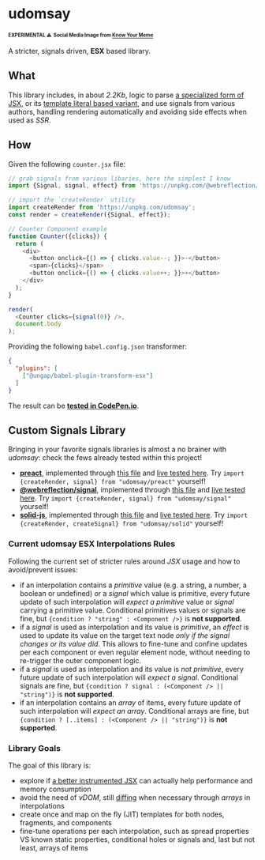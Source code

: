 # udomsay

<sup><sub>**EXPERIMENTAL** ⚠</sub></sup> <sup><sub>**Social Media Image from [Know Your Meme](https://knowyourmeme.com/memes/you-dont-say--3)**</sub></sup>

A stricter, signals driven, **ESX** based library.

## What

This library includes, in about *2.2Kb*, logic to parse [a specialized form of JSX](https://github.com/ungap/babel-plugin-transform-esx#readme), or its [template literal based variant](https://github.com/ungap/esx#reade), and use signals from various authors, handling rendering automatically and avoiding side effects when used as *SSR*.

## How

Given the following `counter.jsx` file:
```js
// grab signals from various libaries, here the simplest I know
import {Signal, signal, effect} from 'https://unpkg.com/@webreflection/signal';

// import the `createRender` utility
import createRender from 'https://unpkg.com/udomsay';
const render = createRender({Signal, effect});

// Counter Component example
function Counter({clicks}) {
  return (
    <div>
      <button onclick={() => { clicks.value--; }}>-</button>
      <span>{clicks}</span>
      <button onclick={() => { clicks.value++; }}>+</button>
    </div>
  );
}

render(
  <Counter clicks={signal(0)} />,
  document.body
);
```

Providing the following `babel.config.json` transformer:
```json
{
  "plugins": [
    ["@ungap/babel-plugin-transform-esx"]
  ]
}
```

The result can be **[tested in CodePen.io](https://codepen.io/WebReflection/pen/vYrYxKY)**.

## Custom Signals Library

Bringing in your favorite signals libraries is almost a no brainer with *udomsay*: check the fews already tested within this project!

  * **[preact](https://www.npmjs.com/package/@preact/signals-core)**, implemented through [this file](./esm/dist/preact.js) and [live tested here](https://webreflection.github.io/udomsay/test/dist/preact.html). Try `import {createRender, signal} from "udomsay/preact"` yourself!
  * **[@webreflection/signal](https://www.npmjs.com/package/@webreflection/signal)**, implemented through [this file](./esm/dist/signal.js) and [live tested here](https://webreflection.github.io/udomsay/test/dist/signal.html). Try `import {createRender, signal} from "udomsay/signal"` yourself!
  * **[solid-js](https://www.npmjs.com/package/solid-js)**, implemented through [this file](./esm/dist/solid.js) and [live tested here](https://webreflection.github.io/udomsay/test/dist/solid.html). Try `import {createRender, createSignal} from "udomsay/solid"` yourself!

### Current udomsay ESX Interpolations Rules

Following the current set of stricter rules around *JSX* usage and how to avoid/prevent issues:

  * if an interpolation contains a *primitive* value (e.g. a string, a number, a boolean or undefined) or a *signal* which value is primitive, every future update of such interpolation will *expect a primitive* value or *signal* carrying a primitive value. Conditional primitives values or signals are fine, but `{condition ? "string" : <Component />}` is **not supported**.
  * if a *signal* is used as interpolation and its value is *primitive*, an *effect* is used to update its value on the target text node *only if the signal changes or its value did*. This allows to fine-tune and confine updates per each component or even regular element node, without needing to re-trigger the outer component logic.
  * if a *signal* is used as interpolation and its value is *not primitive*, every future update of such interpolation will *expect a signal*. Conditional signals are fine, but `{condition ? signal : (<Component /> || "string")}` is **not supported**.
  * if an interpolation contains an *array* of items, every future update of such interpolation will *expect an array*. Conditional arrays are fine, but `{condition ? [..items] : (<Component /> || "string")}` is **not supported**.

### Library Goals

The goal of this library is:

  * explore if [a better instrumented JSX](https://webreflection.medium.com/jsx-is-inefficient-by-default-but-d1122c992399) can actually help performance and memory consumption
  * avoid the need of *vDOM*, still [diffing](https://github.com/WebReflection/udomdiff#readme) when necessary through *arrays* in interpolations
  * create once and map on the fly (JIT) templates for both nodes, fragments, and components
  * fine-tune operations per each interpolation, such as spread properties VS known static properties, conditional holes or signals and, last but not least, arrays of items
